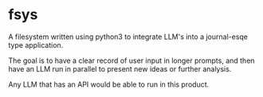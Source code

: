 # fsys

A filesystem written using python3 to integrate LLM's into a journal-esqe type application. 

The goal is to have a clear record of user input in longer prompts, and then have an LLM run in parallel to present new ideas or further analysis.

Any LLM that has an API would be able to run in this product.
